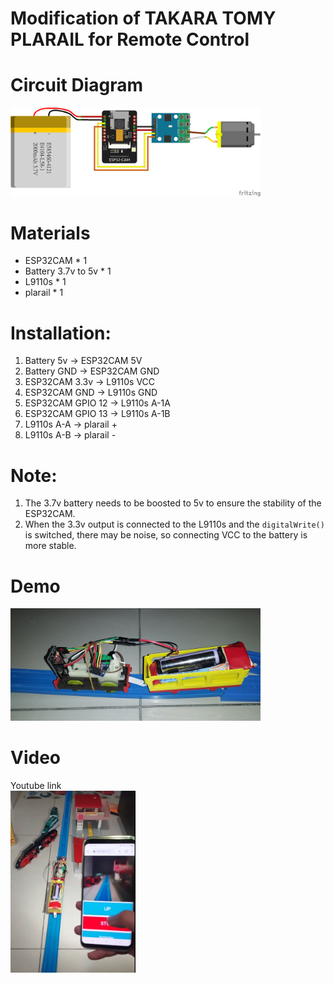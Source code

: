 # Modification of TAKARA TOMY PLARAIL for Remote Control

# Circuit Diagram
<img src="pics/plarail_train_esp32_bb.png" width="400">

# Materials  
* ESP32CAM * 1  
* Battery 3.7v to 5v * 1  
* L9110s * 1  
* plarail * 1

# Installation:  
1. Battery 5v -> ESP32CAM 5V  
2. Battery GND -> ESP32CAM GND  
3. ESP32CAM 3.3v -> L9110s VCC  
4. ESP32CAM GND -> L9110s GND  
5. ESP32CAM GPIO 12 -> L9110s A-1A  
6. ESP32CAM GPIO 13 -> L9110s A-1B  
7. L9110s A-A -> plarail +
8. L9110s A-B -> plarail -


# Note:  
1. The 3.7v battery needs to be boosted to 5v to ensure the stability of the ESP32CAM.
2. When the 3.3v output is connected to the L9110s and the `digitalWrite()` is switched, there may be noise, so connecting VCC to the battery is more stable.

# Demo
<img src="pics/circuit_diagram.jpg" width="400">

# Video

<a src="https://youtube.com/shorts/aUUs-A2DXvQ?feature=share">Youtube link</a>  
<img src="pics/video.jpg" width="200">